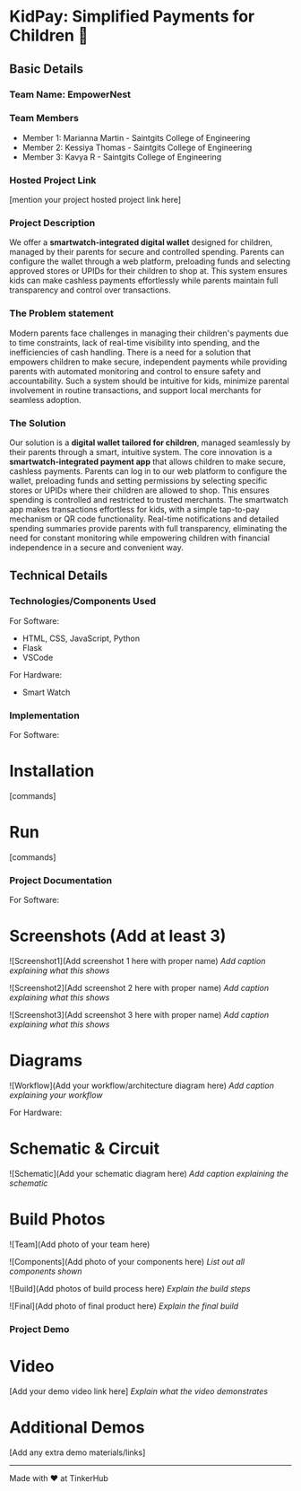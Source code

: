 # KidPay: Simplified Payments for Children 🎯


## Basic Details
### Team Name: EmpowerNest


### Team Members
- Member 1: Marianna Martin - Saintgits College of Engineering
- Member 2: Kessiya Thomas - Saintgits College of Engineering
- Member 3: Kavya R - Saintgits College of Engineering

### Hosted Project Link
[mention your project hosted project link here]

### Project Description
We offer a **smartwatch-integrated digital wallet** designed for children, managed by their parents for secure and controlled spending. Parents can configure the wallet through a web platform, preloading funds and selecting approved stores or UPIDs for their children to shop at. This system ensures kids can make cashless payments effortlessly while parents maintain full transparency and control over transactions.

### The Problem statement
Modern parents face challenges in managing their children's payments due to time constraints, lack of real-time visibility into spending, and the inefficiencies of cash handling. There is a need for a solution that empowers children to make secure, independent payments while providing parents with automated monitoring and control to ensure safety and accountability. Such a system should be intuitive for kids, minimize parental involvement in routine transactions, and support local merchants for seamless adoption.

### The Solution
Our solution is a **digital wallet tailored for children**, managed seamlessly by their parents through a smart, intuitive system. The core innovation is a **smartwatch-integrated payment app** that allows children to make secure, cashless payments. Parents can log in to our web platform to configure the wallet, preloading funds and setting permissions by selecting specific stores or UPIDs where their children are allowed to shop. This ensures spending is controlled and restricted to trusted merchants. The smartwatch app makes transactions effortless for kids, with a simple tap-to-pay mechanism or QR code functionality. Real-time notifications and detailed spending summaries provide parents with full transparency, eliminating the need for constant monitoring while empowering children with financial independence in a secure and convenient way.

## Technical Details
### Technologies/Components Used
For Software:
- HTML, CSS, JavaScript, Python
- Flask
- VSCode

For Hardware:
- Smart Watch


### Implementation
For Software:
# Installation
[commands]

# Run
[commands]

### Project Documentation
For Software:

# Screenshots (Add at least 3)
![Screenshot1](Add screenshot 1 here with proper name)
*Add caption explaining what this shows*

![Screenshot2](Add screenshot 2 here with proper name)
*Add caption explaining what this shows*

![Screenshot3](Add screenshot 3 here with proper name)
*Add caption explaining what this shows*

# Diagrams
![Workflow](Add your workflow/architecture diagram here)
*Add caption explaining your workflow*

For Hardware:

# Schematic & Circuit


![Schematic](Add your schematic diagram here)
*Add caption explaining the schematic*

# Build Photos
![Team](Add photo of your team here)


![Components](Add photo of your components here)
*List out all components shown*

![Build](Add photos of build process here)
*Explain the build steps*

![Final](Add photo of final product here)
*Explain the final build*

### Project Demo
# Video
[Add your demo video link here]
*Explain what the video demonstrates*

# Additional Demos
[Add any extra demo materials/links]



---
Made with ❤️ at TinkerHub
